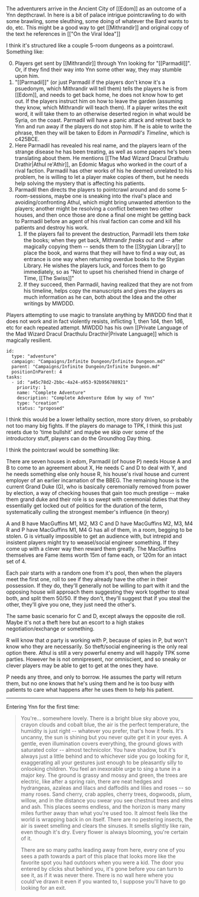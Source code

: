 The adventurers arrive in the Ancient City of [[Edom]] as an outcome of a Ynn depthcrawl. In here is a bit of palace intrigue pointcrawling to do with some brawling, some sleuthing, some doing of whatever the Bard wants to do, etc. This might be a good way to get [[Mithrandir]] and original copy of the text he references in [["On the Viral Idea"]] 


I think it's structured like a couple 5-room dungeons as a pointcrawl. Something like:

0. Players get sent by [[Mithrandir]] through Ynn looking for "[[Parmadil]]". Or, if they find their way into Ynn some other way, they may stumble upon him.
1.  "[[Parmadil]]" (or just Parmadil if the players don't know it's a psuedonym, which Mithrandir will tell them) tells the players he is from [[Edom]], and needs to get back home, he does not know how to get out. If the players instruct him on how to leave the garden (assuming they know, which Mithrandir will teach them). If a player writes the exit word, it will take them to an otherwise deserted region in what would be Syria, on the coast. Parmadil will have a panic attack and retreat back to Ynn and run away if the players do not stop him. If he is able to write the phrase, then they will be taken to Edom in _Parmadil's Timeline_, which is c425BCE.
2. Here Parmadil has revealed his real name, and the players learn of the strange disease he has been treating, as well as some papers he's been translating about them. He mentions [[The Mad Wizard Dracul Drathulu Drathir|Athul re'Athir]], an Edomic Magus who worked in the court of a rival faction. Parmadil has other works of his he deemed unrelated to his problem, he is willing to let a player make copies of them, but he needs help solving the mystery that is affecting his patients.
3. Parmadil then directs the players to pointcrawl around and do some 5-room-sessions, maybe one is sneaking into the rival's place and avoiding/confronting Athul, which might bring unwanted attention to the players; another might be resolving a conflict between two other houses, and then once those are done a final one might be getting back to Parmadil before an agent of his rival faction can come and kill his patients and destroy his work.
	1. If the players fail to prevent the destruction, Parmadil lets them _take_ the books; when they get back, Mithrandir _freaks out_ and -- after magically copying them -- sends them to the [[Stygian Library]] to place the book, and warns that they will have to find a way out, as entrance is one way when returning overdue books to the Stygian Library. He wishes the players luck, and forces them to go immediately, so as "Not to upset his cherished friend in charge of Time, [[The Swiss]]"
	2. If they succeed, then Parmadil, having realized that they are not from his timeline, helps copy the manuscripts and gives the players as much information as he can, both about the Idea and the other writings by MWDDD.

Players attempting to use magic to translate anything by MWDDD find that it does not work and in fact violently resists, inflicting 1, then 1d4, then 1d6, etc for each repeated attempt. MWDDD has his own [[Private Language of the Mad Wizard Dracul Dracthulu Dracthir|Private Language]] which is magically resilient.

```RpgManager4
id: 
  type: "adventure"
  campaign: "Campaigns/Infinite Dungeon/Infinite Dungeon.md"
  parent: "Campaigns/Infinite Dungeon/Infinite Dungeon.md"
  positionInParent: 4
tasks: 
  - id: "a45c78d2-2bbc-4a24-a953-92b956788921"
    priority: 1
    name: "Complete Adventure"
    description: "Complete Adventure Edom by way of Ynn"
    type: "creation"
    status: "proposed"
```
I think this would be a lower lethality section, more story driven, so probably not too many big fights. If the players do manage to TPK, I think this just resets due to 'time bullshit' and maybe we skip over some of the introductory stuff, players can do the Groundhog Day thing.


I think the pointcrawl would be something like:

There are seven houses in edom, Parmadil (of house P) needs House A and B to come to an agreement about X, He needs C and D to deal with Y, and he needs something else only house R, his house's rival house and current employer of an earlier incarnation of the BBEG. The remaining house is the current Grand Duke (G), who is basically ceremonially removed from power by election, a way of checking houses that gain too much prestige -- make them grand duke and their role is so swept with ceremonial duties that they essentially get locked out of politics for the duration of the term, systematically culling the strongest member's influence (in theory)

A and B have MacGuffins M1, M2, M3
C and D have MacGuffins M2, M3, M4
R and P have MacGuffins M1, M4
G has all of them, in a room, begging to be stolen. G is virtually impossible to get an audience with, but intrepid and insistent players might try to weasel/social engineer something. If they come up with a clever way then reward them greatly. The MacGuffins themselves are Fame items worth 15m of fame each, or 120m for an intact set of 4.

Each pair starts with a random one from it's pool, then when the players meet the first one, roll to see if they already have the other in their possession. If they do, they'll generally not be willing to part with it and the opposing house will approach them suggesting they work together to steal both, and split them 50/50. If they don't, they'll suggest that if you steal the other, they'll give you one, they just need the other's.

The same basic scenario for C and D, except always the opposite die roll. Maybe it's not a theft here but an escort to a high stakes negotiation/exchange or something.

R will know that _a_ party is working with P, because of spies in P, but won't know who they are necessarily. So theft/social engineering is the only real option there. Athul is still a very powerful enemy and will happily TPK some parties. However he is not omnipresent, nor omniscient, and so sneaky or clever players may be able to get to get at the ones they have.

P needs any three, and only to borrow. He assumes the party will return them, but no one knows that he's using them and he is too busy with patients to care what happens after he uses them to help his patient.





----

Entering Ynn for the first time:

> You're... somewhere lovely. There is a bright blue sky above you, crayon clouds and cobalt blue, the air is the perfect temperature, the humidity is just right -- whatever you prefer, that's how it feels. It's uncanny, the sun is shining but you never quite get it in your eyes. A gentle, even illumination covers everything, the ground glows with saturated color -- almost technicolor. You have shadow, but it's always just a little behind and to whichever side you go looking for it, exaggerating all your gestures just enough to be pleasantly silly to onlooking children. You feel an inexorable urge to sing a tune in a major key. The ground is grassy and mossy and green, the trees are electric, like after a spring rain, there are neat hedges and hydrangeas, azaleas and lilacs and daffodils and lilies and roses -- so many roses. Sand cherry, crab apples, cherry trees, dogwoods, plum, willow, and in the distance you swear you see chestnut trees and elms and ash. This places seems endless, and the horizon is many many miles further away than what you're used too. It almost feels like the world is wrapping back in on itself. There are no pestering insects, the air is sweet smelling and clears the sinuses. It smells slightly like rain, even though it's dry. Every flower is always blooming, you're certain of it.
>
> There are so many paths leading away from here, every one of you sees a path towards a part of this place that looks more like the favorite spot you had outdoors when you were a kid. The door you entered by clicks shut behind you, it's gone before you can turn to see it, as if it was never there. There is no wall here where you could've drawn it even if you wanted to, I suppose you'll have to go looking for an exit. 